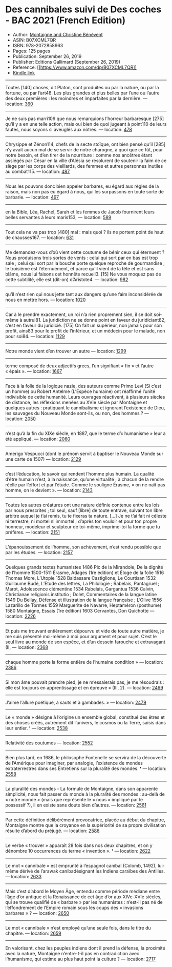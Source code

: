 # Des cannibales suivi de Des coches - BAC 2021 (French Edition)

* Author: [Montaigne and Christine Bénévent](https://www.amazon.comundefined)
* ASIN: B07XCML7QR
* ISBN: 978-2072858963
* Pages: 125 pages
* Publication: September 26, 2019
* Publisher: Editions Gallimard (September 26, 2019)
* Reference: [[https://www.amazon.com/dp/B07XCML7QR]]
* [Kindle link](kindle://book?action=open&asin=B07XCML7QR)


---
Toutes [140] choses, dit Platon, sont produites ou par la nature, ou par la fortune, ou par l’art48. Les plus grandes et plus belles par l’une ou l’autre des deux premières : les moindres et imparfaites par la dernière. — location: [360](kindle://book?action=open&asin=B07XCML7QR&location=360)

---
Je ne suis pas marri109 que nous remarquions l’horreur barbaresque [275] qu’il y a en une telle action, mais oui bien de quoi jugeant à point110 de leurs fautes, nous soyons si aveuglés aux nôtres. — location: [478](kindle://book?action=open&asin=B07XCML7QR&location=478)

---
Chrysippe et Zénon114, chefs de la secte stoïque, ont bien pensé qu’il [285] n’y avait aucun mal de se servir de notre charogne, à quoi que ce fût, pour notre besoin, et d’en tirer de la nourriture : comme nos ancêtres étant assiégés par César en la ville d’Alésia se résolurent de soutenir la faim de ce siège par les corps des vieillards, des femmes et autres personnes inutiles au combat115. — location: [487](kindle://book?action=open&asin=B07XCML7QR&location=487)

---
Nous les pouvons donc bien appeler barbares, eu égard aux règles de la raison, mais non pas eu égard à nous, qui les surpassons en toute sorte de barbarie. — location: [497](kindle://book?action=open&asin=B07XCML7QR&location=497)

---
en la Bible, Léa, Rachel, Sarah et les femmes de Jacob fournirent leurs belles servantes à leurs maris153, — location: [589](kindle://book?action=open&asin=B07XCML7QR&location=589)

---
Tout cela ne va pas trop [480] mal : mais quoi ? ils ne portent point de haut de chausses167. — location: [631](kindle://book?action=open&asin=B07XCML7QR&location=631)

---
Me demandez-vous d’où vient cette coutume de bénir ceux qui éternuent ? Nous produisons trois sortes de vents : celui qui sort par en bas est trop sale ; celui qui sort par la bouche porte quelque reproche de gourmandise ; le troisième est l’éternuement, et parce qu’il vient de la tête et est sans blâme, nous lui faisons cet honnête recueil3. [15] Ne vous moquez pas de cette subtilité, elle est (dit-on) d’Aristote4. — location: [982](kindle://book?action=open&asin=B07XCML7QR&location=982)

---
qu’il n’est rien qui nous jette tant aux dangers qu’une faim inconsidérée de nous en mettre hors. — location: [1020](kindle://book?action=open&asin=B07XCML7QR&location=1020)

---
Car à le prendre exactement, un roi n’a rien proprement sien, il se doit soi-même à autrui81. La juridiction ne se donne point en faveur du juridiciant82, c’est en faveur du juridicié. [175] On fait un supérieur, non jamais pour son profit, ains83 pour le profit de l’inférieur, et un médecin pour le malade, non pour soi84. — location: [1129](kindle://book?action=open&asin=B07XCML7QR&location=1129)

---
Notre monde vient d’en trouver un autre — location: [1299](kindle://book?action=open&asin=B07XCML7QR&location=1299)

---
terme composé de deux adjectifs grecs, l’un signifiant « fin » et l’autre « épais ». — location: [1667](kindle://book?action=open&asin=B07XCML7QR&location=1667)

---
Face à la folie de la logique nazie, des auteurs comme Primo Levi (Si c’est un homme) ou Robert Antelme (L’Espèce humaine) ont réaffirmé l’unité indivisible de cette humanité. Leurs ouvrages réactivent, à plusieurs siècles de distance, les réflexions menées au XVIe siècle par Montaigne et quelques autres : pratiquant le cannibalisme et ignorant l’existence de Dieu, les sauvages du Nouveau Monde sont-ils, ou non, des hommes ? — location: [2050](kindle://book?action=open&asin=B07XCML7QR&location=2050)

---
n’est qu’à la fin du XIXe siècle, en 1887, que le terme d’« humanisme » leur a été appliqué. — location: [2060](kindle://book?action=open&asin=B07XCML7QR&location=2060)

---
Amerigo Vespucci (dont le prénom servit à baptiser le Nouveau Monde sur une carte de 1507) — location: [2129](kindle://book?action=open&asin=B07XCML7QR&location=2129)

---
c’est l’éducation, le savoir qui rendent l’homme plus humain. La qualité d’être humain n’est, à la naissance, qu’une virtualité ; à chacun de la rendre réelle par l’effort et par l’étude. Comme le souligne Érasme, « on ne naît pas homme, on le devient ». — location: [2143](kindle://book?action=open&asin=B07XCML7QR&location=2143)

---
Toutes les autres créatures ont une nature définie contenue entre les lois par nous prescrites ; toi seul, sauf [libre] de toute entrave, suivant ton libre arbitre auquel je t’ai remis, tu te fixeras ta nature. […] Je ne t’ai fait ni céleste ni terrestre, ni mortel ni immortel ; d’après ton vouloir et pour ton propre honneur, modeleur et sculpteur de toi-même, imprime-toi la forme que tu préfères. — location: [2151](kindle://book?action=open&asin=B07XCML7QR&location=2151)

---
L’épanouissement de l’homme, son achèvement, n’est rendu possible que par les études. — location: [2157](kindle://book?action=open&asin=B07XCML7QR&location=2157)

---
Quelques grands textes humanistes 1486 Pic de la Mirandole, De la dignité de l’homme 1500-1511 Érasme, Adages (1re édition) et Éloge de la folie 1516 Thomas More, L’Utopie 1528 Baldassare Castiglione, Le Courtisan 1532 Guillaume Budé, L’Étude des lettres, La Philologie ; Rabelais, Pantagruel ; Marot, Adolescence clémentine 1534 Rabelais, Gargantua 1536 Calvin, Christianae religionis institutio ; Dolet, Commentaires de la langue latine 1549 Du Bellay, Défense et illustration de la langue française ; L’Olive 1556 Lazarillo de Tormes 1559 Marguerite de Navarre, Heptaméron (posthume) 1580 Montaigne, Essais (1re édition) 1603 Cervantès, Don Quichotte — location: [2226](kindle://book?action=open&asin=B07XCML7QR&location=2226)

---
Et puis me trouvant entièrement dépourvu et vide de toute autre matière, je me suis présenté moi-même à moi pour argument et pour sujet. C’est le seul livre au monde de son espèce, et d’un dessein farouche et extravagant (II, — location: [2368](kindle://book?action=open&asin=B07XCML7QR&location=2368)

---
chaque homme porte la forme entière de l’humaine condition » — location: [2386](kindle://book?action=open&asin=B07XCML7QR&location=2386)

---
Si mon âme pouvait prendre pied, je ne m’essaierais pas, je me résoudrais : elle est toujours en apprentissage et en épreuve » (III, 2). — location: [2469](kindle://book?action=open&asin=B07XCML7QR&location=2469)

---
J’aime l’allure poétique, à sauts et à gambades. » — location: [2479](kindle://book?action=open&asin=B07XCML7QR&location=2479)

---
Le « monde » désigne à l’origine un ensemble global, constitué des êtres et des choses créés, autrement dit l’univers, le cosmos ou la Terre, saisis dans leur entier. ❜ — location: [2538](kindle://book?action=open&asin=B07XCML7QR&location=2538)

---
Relativité des coutumes — location: [2552](kindle://book?action=open&asin=B07XCML7QR&location=2552)

---
Bien plus tard, en 1686, le philosophe Fontenelle se servira de la découverte de l’Amérique pour imaginer, par analogie, l’existence de mondes extraterrestres dans ses Entretiens sur la pluralité des mondes. ❜ — location: [2558](kindle://book?action=open&asin=B07XCML7QR&location=2558)

---
La pluralité des mondes - La formule de Montaigne, dans son apparente simplicité, nous fait passer du monde à la pluralité des mondes : au-delà de « notre monde » (mais que représente le « nous » impliqué par le possessif ?), il en existe sans doute bien d’autres. — location: [2561](kindle://book?action=open&asin=B07XCML7QR&location=2561)

---
Par cette définition délibérément provocatrice, placée au début du chapitre, Montaigne montre que la croyance en la supériorité de sa propre civilisation résulte d’abord du préjugé. — location: [2586](kindle://book?action=open&asin=B07XCML7QR&location=2586)

---
Le verbe « trouver » apparaît 28 fois dans nos deux chapitres, et on y dénombre 10 occurrences du terme « invention ». ❜ — location: [2622](kindle://book?action=open&asin=B07XCML7QR&location=2622)

---
Le mot « cannibale » est emprunté à l’espagnol caníbal (Colomb, 1492), lui-même dérivé de l’arawak canibadésignant les Indiens caraïbes des Antilles. — location: [2633](kindle://book?action=open&asin=B07XCML7QR&location=2633)

---
Mais c’est d’abord le Moyen Âge, entendu comme période médiane entre l’âge d’or antique et la Renaissance de cet âge d’or aux XIVe-XVIe siècles, qui se trouve qualifié de « barbare » par les humanistes : n’est-il pas né de l’effondrement de l’Empire romain sous les coups des « invasions barbares » ? — location: [2650](kindle://book?action=open&asin=B07XCML7QR&location=2650)

---
Le mot « cannibale » n’est employé qu’une seule fois, dans le titre du chapitre. — location: [2659](kindle://book?action=open&asin=B07XCML7QR&location=2659)

---
En valorisant, chez les peuples indiens dont il prend la défense, la proximité avec la nature, Montaigne n’entre-t-il pas en contradiction avec l’humanisme, qui estime au plus haut point la culture ? — location: [2717](kindle://book?action=open&asin=B07XCML7QR&location=2717)

